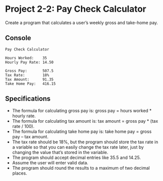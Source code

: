 # Project 2-2: Pay Check Calculator
Create a program that calculates a user’s weekly gross and take-home pay.
## Console
```
Pay Check Calculator

Hours Worked:    35
Hourly Pay Rate: 14.50

Gross Pay:       507.5
Tax Rate:        18%
Tax Amount:      91.35
Take Home Pay:   416.15
```
## Specifications
- The formula for calculating gross pay is: gross pay = hours worked * hourly rate.
- The formula for calculating tax amount is: tax amount = gross pay * (tax rate / 100).
- The formula for calculating take home pay is: take home pay = gross pay – tax amount.
- The tax rate should be 18%, but the program should store the tax rate in a variable so that you can easily change the tax rate later, just by changing the value that’s stored in the variable.
- The program should accept decimal entries like 35.5 and 14.25.
- Assume the user will enter valid data.
- The program should round the results to a maximum of two decimal places.